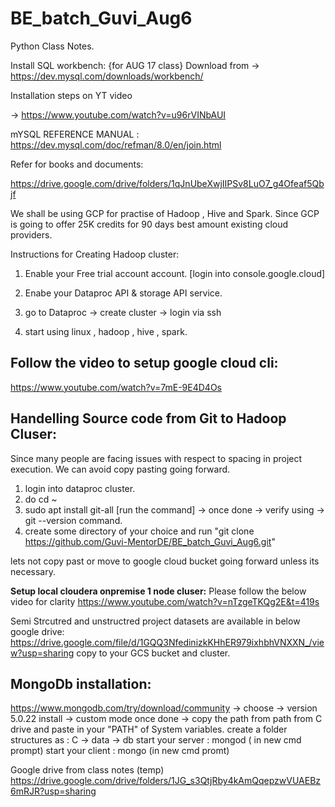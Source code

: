 # BE_batch_Guvi_Aug6
Python Class Notes.

Install SQL workbench: {for AUG 17 class}
Download from ->
https://dev.mysql.com/downloads/workbench/

Installation steps on YT video 

-> https://www.youtube.com/watch?v=u96rVINbAUI



mYSQL REFERENCE MANUAL : https://dev.mysql.com/doc/refman/8.0/en/join.html


Refer for books and documents:

https://drive.google.com/drive/folders/1qJnUbeXwjIIPSv8LuO7_g4Ofeaf5Qbjf


We shall be using GCP for practise of Hadoop , Hive and Spark. Since GCP is going to offer 25K credits for 90 days best amount existing cloud providers. 

Instructions for Creating Hadoop cluster:

1) Enable your Free trial account account. [login into console.google.cloud]

2) Enabe your Dataproc API & storage API service. 

3) go to Dataproc -> create cluster -> login via ssh 

4) start using linux , hadoop , hive , spark. 


Follow the video to setup google cloud cli:
-----------------------------------------------
https://www.youtube.com/watch?v=7mE-9E4D4Os



Handelling Source code from Git to Hadoop Cluser:
--------------------------------------------------

Since many people are facing issues with respect to spacing in project execution. We can avoid copy pasting going forward. 


1) login into dataproc cluster.
2) do cd ~
3) sudo apt install git-all   [run the command] -> once done -> verify using -> git --version command.
4) create some directory of your choice and run "git clone https://github.com/Guvi-MentorDE/BE_batch_Guvi_Aug6.git"

lets not copy past or move to google cloud bucket going forward unless its necessary. 


**Setup local cloudera onpremise 1 node cluser:**
Please follow the below video for clarity
https://www.youtube.com/watch?v=nTzgeTKQg2E&t=419s



Semi Strcutred and unstructred project datasets are available in below google drive:
https://drive.google.com/file/d/1GQQ3NfedinizkKHhER979ixhbhVNXXN_/view?usp=sharing
copy to your GCS bucket and cluster. 


MongoDb installation:
-----------------------
https://www.mongodb.com/try/download/community -> choose -> version 5.0.22
install -> custom mode 
once done -> copy the path from path from C drive and paste in your "PATH" of System variables.
create a folder structures as : C -> data -> db 
start your server : mongod ( in new cmd prompt)
start your client : mongo (in new cmd promt)


Google drive from class notes (temp)
https://drive.google.com/drive/folders/1JG_s3QtjRby4kAmQqepzwVUAEBz6mRJR?usp=sharing
